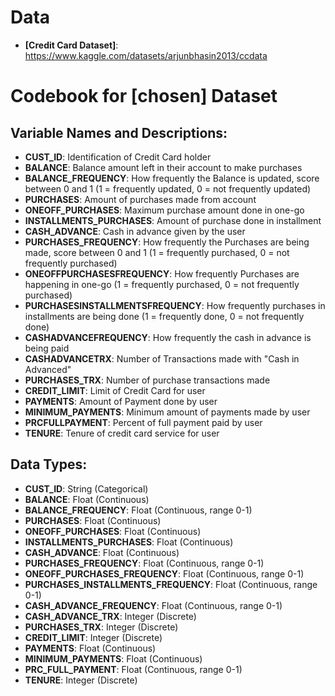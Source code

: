 # Data
-   **[Credit Card Dataset]**: https://www.kaggle.com/datasets/arjunbhasin2013/ccdata 

# Codebook for [chosen] Dataset

## Variable Names and Descriptions:

- **CUST_ID**: Identification of Credit Card holder
- **BALANCE**: Balance amount left in their account to make purchases
- **BALANCE_FREQUENCY**: How frequently the Balance is updated, score between 0 and 1 (1 = frequently updated, 0 = not frequently updated)
- **PURCHASES**: Amount of purchases made from account
- **ONEOFF_PURCHASES**: Maximum purchase amount done in one-go
- **INSTALLMENTS_PURCHASES**: Amount of purchase done in installment
- **CASH_ADVANCE**: Cash in advance given by the user
- **PURCHASES_FREQUENCY**: How frequently the Purchases are being made, score between 0 and 1 (1 = frequently purchased, 0 = not frequently purchased)
- **ONEOFFPURCHASESFREQUENCY**: How frequently Purchases are happening in one-go (1 = frequently purchased, 0 = not frequently purchased)
- **PURCHASESINSTALLMENTSFREQUENCY**: How frequently purchases in installments are being done (1 = frequently done, 0 = not frequently done)
- **CASHADVANCEFREQUENCY**: How frequently the cash in advance is being paid
- **CASHADVANCETRX**: Number of Transactions made with "Cash in Advanced"
- **PURCHASES_TRX**: Number of purchase transactions made
- **CREDIT_LIMIT**: Limit of Credit Card for user
- **PAYMENTS**: Amount of Payment done by user
- **MINIMUM_PAYMENTS**: Minimum amount of payments made by user
- **PRCFULLPAYMENT**: Percent of full payment paid by user
- **TENURE**: Tenure of credit card service for user

## Data Types:

- **CUST_ID**: String (Categorical)
- **BALANCE**: Float (Continuous)
- **BALANCE_FREQUENCY**: Float (Continuous, range 0-1)
- **PURCHASES**: Float (Continuous)
- **ONEOFF_PURCHASES**: Float (Continuous)
- **INSTALLMENTS_PURCHASES**: Float (Continuous)
- **CASH_ADVANCE**: Float (Continuous)
- **PURCHASES_FREQUENCY**: Float (Continuous, range 0-1)
- **ONEOFF_PURCHASES_FREQUENCY**: Float (Continuous, range 0-1)
- **PURCHASES_INSTALLMENTS_FREQUENCY**: Float (Continuous, range 0-1)
- **CASH_ADVANCE_FREQUENCY**: Float (Continuous, range 0-1)
- **CASH_ADVANCE_TRX**: Integer (Discrete)
- **PURCHASES_TRX**: Integer (Discrete)
- **CREDIT_LIMIT**: Integer (Discrete)
- **PAYMENTS**: Float (Continuous)
- **MINIMUM_PAYMENTS**: Float (Continuous)
- **PRC_FULL_PAYMENT**: Float (Continuous, range 0-1)
- **TENURE**: Integer (Discrete)


